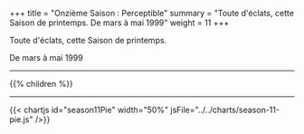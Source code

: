 +++
title = "Onzième Saison : Perceptible"
summary = "Toute d'éclats, cette Saison de printemps. De mars à mai 1999"
weight = 11
+++

Toute d'éclats, cette Saison de printemps.

De mars à mai 1999

---
{{% children  %}}

---
{{< chartjs id="season11Pie" width="50%" jsFile="../../charts/season-11-pie.js" />}}
